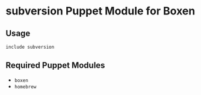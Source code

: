 # subversion Puppet Module for Boxen

## Usage


```puppet
include subversion
```

## Required Puppet Modules

* `boxen`
* `homebrew`
